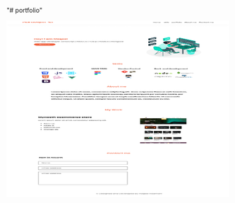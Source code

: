 "# portfolio" 


<img src="https://github.com/ezekielnizamani/portfolio/blob/master/portfolio-preview.png"  width="100%" height="400" />
